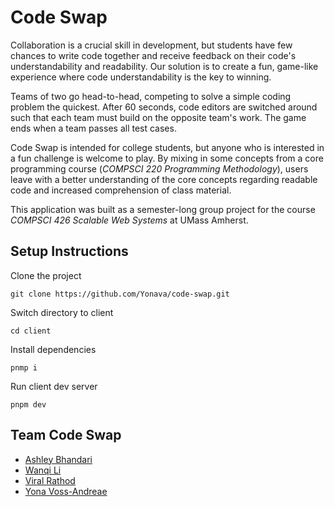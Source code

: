 # Code Swap

Collaboration is a crucial skill in development, but students have few chances to write code together and receive feedback on their code's understandability and readability. Our solution is to create a fun, game-like experience where code understandability is the key to winning.

Teams of two go head-to-head, competing to solve a simple coding problem the quickest. After 60 seconds, code editors are switched around such that each team must build on the opposite team's work. The game ends when a team passes all test cases.

Code Swap is intended for college students, but anyone who is interested in a fun challenge is welcome to play. By mixing in some concepts from a core programming course (_COMPSCI 220 Programming Methodology_), users leave with a better understanding of the core concepts regarding readable code and increased comprehension of class material.

This application was built as a semester-long group project for the course _COMPSCI 426 Scalable Web Systems_ at UMass Amherst.

## Setup Instructions

Clone the project

```
git clone https://github.com/Yonava/code-swap.git
```

Switch directory to client
```
cd client
```

Install dependencies

```
pnmp i
```

Run client dev server
```
pnpm dev
```

## Team Code Swap

- [Ashley Bhandari](https://github.com/ashleybhandari)
- [Wanqi Li](https://github.com/wLMEB)
- [Viral Rathod](https://github.com/viralrathod10)
- [Yona Voss-Andreae](https://github.com/yonava)
